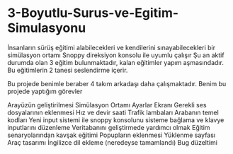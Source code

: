 # 3-Boyutlu-Surus-ve-Egitim-Simulasyonu
İnsanların sürüş eğitimi alabilecekleri ve kendilerini sınayabilecekleri bir simülasyon ortamı Snoppy direksiyon konsolu ile uyumlu çalışır Şu an aktif durumda olan 3 eğitim bulunmaktadır, kalan eğitimler yapım aşmasındadır. Bu eğitimlerin 2 tanesi seslendirme içerir.

Bu projede benimle beraber 4 takım arkadaşı daha çalışmaktadır. Benim bu projede yaptığım görevler

Arayüzün geliştirilmesi
Simülasyon Ortamı
Ayarlar Ekranı
Gerekli ses dosyalarının eklenmesi
Hız ve devir saati
Trafik lambaları
Arabanın temel kodları
Yeni input sistemi ile snoppy konsolunu sisteme bağlama ve klavye inputlarını düzenleme
Veritabanını geliştirmede yardımcı olmak
Eğitim senaryolarından kavşak eğitimi
Popupların eklenmesi
Yüklenme sayfası
Araç tasarımı
İngilizce dil ekleme (neredeyse tamamlandı)
Bug düzeltimi
